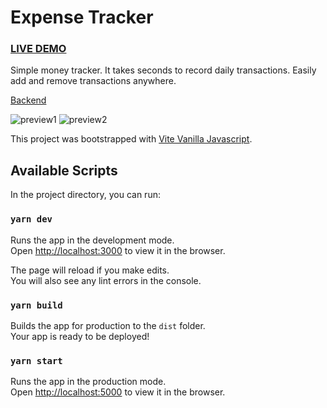 # Expense Tracker

### [LIVE DEMO](https://expense-tracker-eta-brown.vercel.app/)

Simple money tracker. It takes seconds to record daily transactions. Easily add and remove transactions anywhere.

[Backend](https://github.com/firzatullahd/expense-tracker-api)

![preview1](https://github.com/firzatullahd/expense-tracker/master/preview1.png)
![preview2](https://github.com/firzatullahd/expense-tracker/master/preview2.png)

This project was bootstrapped with [Vite Vanilla Javascript](https://vitejs.dev/guide/#community-templates).

## Available Scripts

In the project directory, you can run:

### `yarn dev`

Runs the app in the development mode.\
Open [http://localhost:3000](http://localhost:3000) to view it in the browser.

The page will reload if you make edits.\
You will also see any lint errors in the console.

### `yarn build`

Builds the app for production to the `dist` folder.\
Your app is ready to be deployed!

### `yarn start`

Runs the app in the production mode.\
Open [http://localhost:5000](http://localhost:5000) to view it in the browser.
